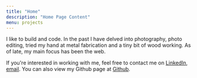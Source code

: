 ```yaml
---
title: "Home"
description: "Home Page Content"
menu: projects
---
```

I like to build and code. In the past I have delved into photography, photo editing, tried my hand at metal fabrication and a tiny bit of wood working. As of late, my main focus has been the web.

If you're interested in working with me, feel free to contact me on [LinkedIn](https://www.linkedin.com/in/saleh-lootah/), [email](mailto:saleh.lootah3@gmail.com). You can also view my Github page at [Github](https://github.com/saleh-lootah).
